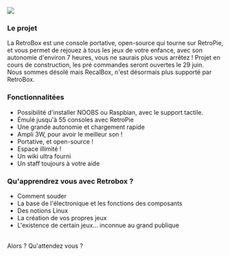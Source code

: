 <div class="image-header">
	<img src="https://i.imgur.com/32ObfXb.png"/>
</div>

### Le projet

La RetroBox est une console portative, open-source qui tourne sur RetroPie, et vous permet de rejouez à tous les jeux de votre enfance, avec son autonomie d'environ 7 heures, vous ne saurais plus vous arrêtez !
Projet en cours de construction, les pré commandes seront ouvertes le 29 juin.
<br>
Nous sommes désolé mais RecalBox, n'est désormais plus supporté par RetroBox.

### Fonctionnalitées

 - Possibilité d'installer NOOBS ou Raspbian, avec le support tactile.
 - Émulé jusqu'à 55 consoles avec RetroPie
 - Une grande autonomie et chargement rapide
 - Ampli 3W, pour avoir le meilleur son !
 - Portative, et open-source !
 - Espace illimité !
 - Un wiki ultra fourni
 - Un staff toujours à votre aide

### Qu'apprendrez vous avec Retrobox ?

* Comment souder
* La base de l'électronique et les fonctions des composants
* Des notions Linux
* La création de vos propres jeux
* L'existence de certain jeux... inconnue au grand publique
<br>
 Alors ? Qu'attendez vous ?
